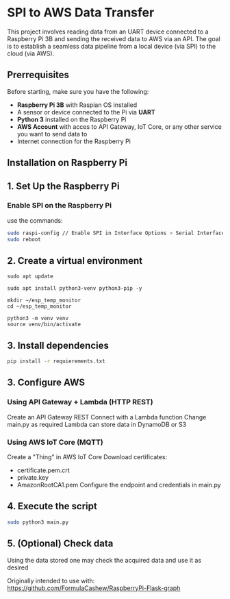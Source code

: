 # SPI to AWS Data Transfer

This project involves reading data from an UART device connected to a Raspberry Pi 3B and sending the received data to AWS via an API.
The goal is to establish a seamless data pipeline from a local device (via SPI) to the cloud (via AWS).


## Prerrequisites

Before starting, make sure you have the following:

- **Raspberry Pi 3B** with Raspian OS installed
- A sensor or device connected to the Pi via **UART**
- **Python 3** installed on the Raspberry Pi
- **AWS Account** with acces to API Gateway, IoT Core, or any other service you want to send data to
- Internet connection for the Raspberry Pi



## Installation on Raspberry Pi

## 1. Set Up the Raspberry Pi

### Enable SPI on the Raspberry Pi

use the commands:

```bash
sudo raspi-config // Enable SPI in Interface Options > Serial Interface > Enable
sudo reboot
```

## 2. Create a virtual environment

```
sudo apt update

sudo apt install python3-venv python3-pip -y

mkdir ~/esp_temp_monitor
cd ~/esp_temp_monitor

python3 -m venv venv
source venv/bin/activate
```

## 3. Install dependencies

```bash
pip install -r requierements.txt
```

## 3. Configure AWS

### Using  API Gateway + Lambda (HTTP REST)

Create an API Gateway REST
Connect with a Lambda function
Change main.py as required
Lambda can store data in DynamoDB or S3

### Using AWS IoT Core (MQTT)

Create a "Thing" in AWS IoT Core
Download certificates:
- certificate.pem.crt
- private.key
- AmazonRootCA1.pem
Configure the endpoint and credentials in main.py

## 4. Execute the script
```bash
sudo python3 main.py
```

## 5. (Optional) Check data

Using the data stored one may check the acquired data and use it as desired

Originally intended to use with:
https://github.com/FormulaCashew/RaspberryPi-Flask-graph
